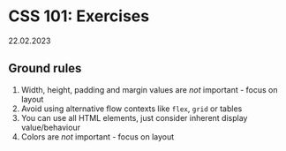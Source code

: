 # CSS 101: Exercises
22.02.2023

## Ground rules
1. Width, height, padding and margin values are *not* important - focus on layout
2. Avoid using alternative flow contexts like `flex`, `grid` or tables
3. You can use all HTML elements, just consider inherent display value/behaviour
4. Colors are *not* important - focus on layout